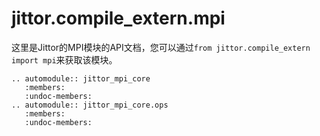 jittor.compile_extern.mpi
=====================

这里是Jittor的MPI模块的API文档，您可以通过`from jittor.compile_extern import mpi`来获取该模块。

```eval_rst
.. automodule:: jittor_mpi_core
   :members:
   :undoc-members:
.. automodule:: jittor_mpi_core.ops
   :members:
   :undoc-members:
```
